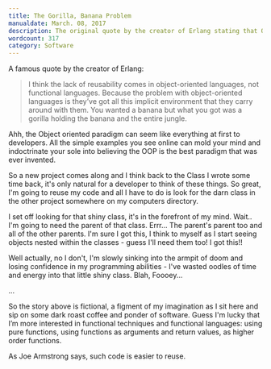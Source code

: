 ```yaml
---
title: The Gorilla, Banana Problem
manualdate: March. 08, 2017
description: The original quote by the creator of Erlang stating that OO languages come with this implicit environment that they carry around with them. Thank goodness I live in the functional world! 
wordcount: 317
category: Software
---
```


A famous quote by the creator of Erlang:

> I think the lack of reusability comes in object-oriented languages, not functional languages. Because the problem with object-oriented languages is they’ve got all this implicit environment that they carry around with them. You wanted a banana but what you got was a gorilla holding the banana and the entire jungle.

Ahh, the Object oriented paradigm can seem like everything at first to developers. All the simple examples you see online can mold your mind and indoctrinate your sole into believing the OOP is the best paradigm that was ever invented.

So a new project comes along and I think back to the Class I wrote some time back, it's only natural for a developer to think of these things. So great, I'm going to reuse my code and all I have to do is look for the darn class in the other project somewhere on my computers directory. 

I set off looking for that shiny class, it's in the forefront of my mind. Wait.. I'm going to need the parent of that class. Errr... The parent's parent too and all of the other parents. I'm sure I got this, I think to myself as I start seeing objects nested within the classes - guess I'll need them too! I got this!!

Well actually, no I don't, I'm slowly sinking into the armpit of doom and losing confidence in my programming abilities - I've wasted oodles of time and energy into that little shiny class. Blah, Foooey...

...

So the story above is fictional, a figment of my imagination as I sit here and sip on some dark roast coffee and ponder of software. Guess I'm lucky that I’m more interested in functional techniques and functional languages: using pure functions, using functions as arguments and return values, as higher order functions. 

As Joe Armstrong says, such code is easier to reuse. 